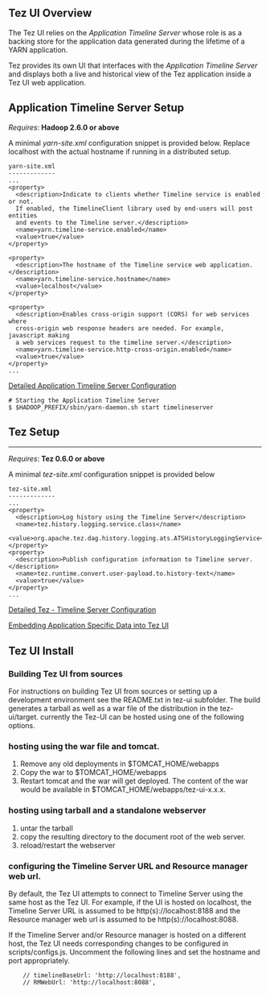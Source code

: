 <!--
   Licensed to the Apache Software Foundation (ASF) under one or more
   contributor license agreements.  See the NOTICE file distributed with
   this work for additional information regarding copyright ownership.
   The ASF licenses this file to You under the Apache License, Version 2.0
   (the "License"); you may not use this file except in compliance with
   the License.  You may obtain a copy of the License at

       http://www.apache.org/licenses/LICENSE-2.0

   Unless required by applicable law or agreed to in writing, software
   distributed under the License is distributed on an "AS IS" BASIS,
   WITHOUT WARRANTIES OR CONDITIONS OF ANY KIND, either express or implied.
   See the License for the specific language governing permissions and
   limitations under the License.
-->

<head><title>Tez UI</title></head>

## Tez UI Overview

The Tez UI relies on the _Application Timeline Server_ whose role is as a backing store for the
application data generated during the lifetime of a YARN application.

Tez provides its own UI that interfaces with the _Application Timeline Server_ and displays both a
live and historical view of the Tez application inside a Tez UI web application.

## Application Timeline Server Setup

_Requires_: **Hadoop 2.6.0 or above**

A minimal _yarn-site.xml_ configuration snippet is provided below. Replace localhost with the actual
hostname if running in a distributed setup.

```
yarn-site.xml
-------------
...
<property>
  <description>Indicate to clients whether Timeline service is enabled or not.
  If enabled, the TimelineClient library used by end-users will post entities
  and events to the Timeline server.</description>
  <name>yarn.timeline-service.enabled</name>
  <value>true</value>
</property>

<property>
  <description>The hostname of the Timeline service web application.</description>
  <name>yarn.timeline-service.hostname</name>
  <value>localhost</value>
</property>

<property>
  <description>Enables cross-origin support (CORS) for web services where
  cross-origin web response headers are needed. For example, javascript making
  a web services request to the timeline server.</description>
  <name>yarn.timeline-service.http-cross-origin.enabled</name>
  <value>true</value>
</property>
...
```

[Detailed Application Timeline Server Configuration](http://hadoop.apache.org/docs/current/hadoop-yarn/hadoop-yarn-site/TimelineServer.html)

```
# Starting the Application Timeline Server
$ $HADOOP_PREFIX/sbin/yarn-daemon.sh start timelineserver

```

## Tez Setup
---------

_Requires_: **Tez 0.6.0 or above**

A minimal _tez-site.xml_ configuration snippet is provided below

```
tez-site.xml
-------------
...
<property>
  <description>Log history using the Timeline Server</description>
  <name>tez.history.logging.service.class</name>
  <value>org.apache.tez.dag.history.logging.ats.ATSHistoryLoggingService</value>
</property>
<property>
  <description>Publish configuration information to Timeline server.</description>
  <name>tez.runtime.convert.user-payload.to.history-text</name>
  <value>true</value>
</property>
...

```

[Detailed Tez - Timeline Server Configuration](tez_yarn_timeline.html)

[Embedding Application Specific Data into Tez UI](tez_ui_user_data.html)

## Tez UI Install

### Building Tez UI from sources
For instructions on building Tez UI from sources or setting up a development environment see the
README.txt in tez-ui subfolder. The build generates a tarball as well as a war file of the distribution
in the tez-ui/target. currently the Tez-UI can be hosted using one of the following options.

### hosting using the war file and tomcat.
1. Remove any old deployments in $TOMCAT_HOME/webapps
2. Copy the war to $TOMCAT_HOME/webapps
3. Restart tomcat and the war will get deployed. The content of the war would be available in
$TOMCAT_HOME/webapps/tez-ui-x.x.x.

### hosting using tarball and a standalone webserver
1. untar the tarball
2. copy the resulting directory to the document root of the web server.
3. reload/restart the webserver

### configuring the Timeline Server URL and Resource manager web url.
By default, the Tez UI attempts to connect to Timeline Server using the same host as the Tez UI.
For example, if the UI is hosted on localhost, the Timeline Server URL is assumed to be
http(s)://localhost:8188 and the Resource manager web url is assumed to be http(s)://localhost:8088.

If the Timeline Server and/or Resource manager is hosted on a different host, the Tez UI needs
corresponding changes to be configured in scripts/configs.js. Uncomment the following lines and
set the hostname and port appropriately.

```
    // timelineBaseUrl: 'http://localhost:8188',
    // RMWebUrl: 'http://localhost:8088',

```
